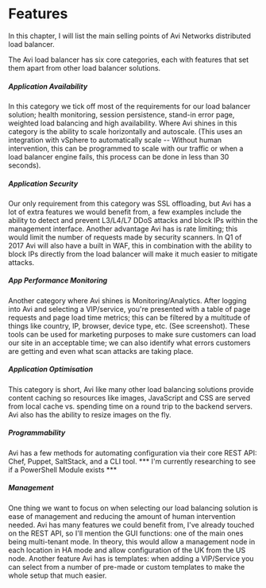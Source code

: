 # Features

In this chapter, I will list the main selling points of Avi Networks
distributed load balancer.

The Avi load balancer has six core categories, each with features that set them
apart from other load balancer solutions.

##### Application Availability
In this category we tick off most of the requirements for our load balancer
solution; health monitoring, session persistence, stand-in error page, weighted
load balancing and high availability. Where Avi shines in this category is the
ability to scale horizontally and autoscale. (This uses an integration with
vSphere to automatically scale -- Without human intervention, this can be
programmed to scale with our traffic or when a load balancer engine fails, this
process can be done in less than 30 seconds).

##### Application Security
Our only requirement from this category was SSL offloading, but Avi has a lot
of extra features we would benefit from, a few examples include the ability to
detect and prevent L3/L4/L7 DDoS attacks and block IPs within the management
interface. Another advantage Avi has is rate limiting; this would limit the
number of requests made by security scanners. In Q1 of 2017 Avi will also have
a built in WAF, this in combination with the ability to block IPs directly from
the load balancer will make it much easier to mitigate attacks.

##### App Performance Monitoring
Another category where Avi shines is Monitoring/Analytics. After logging into
Avi and selecting a VIP/service, you're presented with a table of page requests
and page load time metrics; this can be filtered by a multitude of things like
country, IP, browser, device type, etc. (See screenshot).  These tools can be
used for marketing purposes to make sure customers can load our site in an
acceptable time; we can also identify what errors customers are getting and
even what scan attacks are taking place.

##### Application Optimisation
This category is short, Avi like many other load balancing solutions provide
content caching so resources like images, JavaScript and CSS are served from
local cache vs. spending time on a round trip to the backend servers. Avi also
has the ability to resize images on the fly.

##### Programmability
Avi has a few methods for automating configuration via their core REST API:
Chef, Puppet, SaltStack, and a CLI tool. *** I'm currently researching to see
if a PowerShell Module exists ***

##### Management
One thing we want to focus on when selecting our load balancing solution is
ease of management and reducing the amount of human intervention needed.  Avi
has many features we could benefit from, I've already touched on the REST API,
so I'll mention the GUI functions: one of the main ones being multi-tenant
mode. In theory, this would allow a management node in each location in HA mode
and allow configuration of the UK from the US node. Another feature Avi has is
templates: when adding a VIP/Service you can select from a number of pre-made
or custom templates to make the whole setup that much easier.
